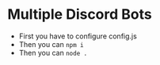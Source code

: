 # Multiple Discord Bots
- First you have to configure config.js
- Then you can `npm i`
- Then you can `node .`
